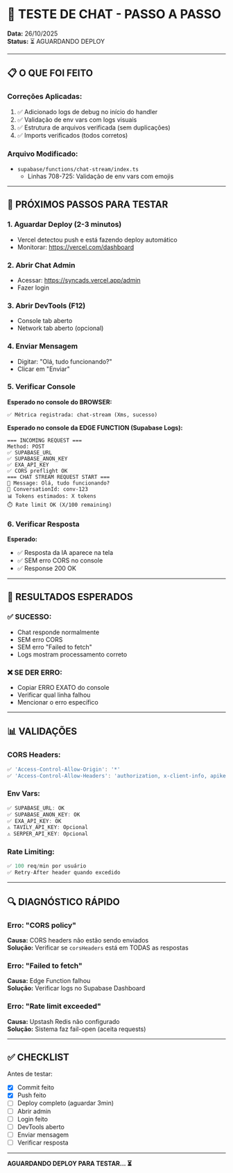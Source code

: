 # 🧪 TESTE DE CHAT - PASSO A PASSO

**Data:** 26/10/2025  
**Status:** ⏳ AGUARDANDO DEPLOY

---

## 📋 O QUE FOI FEITO

### Correções Aplicadas:
1. ✅ Adicionado logs de debug no início do handler
2. ✅ Validação de env vars com logs visuais
3. ✅ Estrutura de arquivos verificada (sem duplicações)
4. ✅ Imports verificados (todos corretos)

### Arquivo Modificado:
- `supabase/functions/chat-stream/index.ts`
  - Linhas 708-725: Validação de env vars com emojis

---

## 🚀 PRÓXIMOS PASSOS PARA TESTAR

### 1. Aguardar Deploy (2-3 minutos)
- Vercel detectou push e está fazendo deploy automático
- Monitorar: https://vercel.com/dashboard

### 2. Abrir Chat Admin
- Acessar: https://syncads.vercel.app/admin
- Fazer login

### 3. Abrir DevTools (F12)
- Console tab aberto
- Network tab aberto (opcional)

### 4. Enviar Mensagem
- Digitar: "Olá, tudo funcionando?"
- Clicar em "Enviar"

### 5. Verificar Console
**Esperado no console do BROWSER:**
```
✅ Métrica registrada: chat-stream (Xms, sucesso)
```

**Esperado no console da EDGE FUNCTION (Supabase Logs):**
```
=== INCOMING REQUEST ===
Method: POST
✅ SUPABASE_URL
✅ SUPABASE_ANON_KEY
✅ EXA_API_KEY
✅ CORS preflight OK
=== CHAT STREAM REQUEST START ===
📝 Message: Olá, tudo funcionando?
💬 ConversationId: conv-123
📊 Tokens estimados: X tokens
⏱️ Rate limit OK (X/100 remaining)
```

### 6. Verificar Resposta
**Esperado:**
- ✅ Resposta da IA aparece na tela
- ✅ SEM erro CORS no console
- ✅ Response 200 OK

---

## 🎯 RESULTADOS ESPERADOS

### ✅ SUCESSO:
- Chat responde normalmente
- SEM erro CORS
- SEM erro "Failed to fetch"
- Logs mostram processamento correto

### ❌ SE DER ERRO:
- Copiar ERRO EXATO do console
- Verificar qual linha falhou
- Mencionar o erro específico

---

## 📊 VALIDAÇÕES

### CORS Headers:
```typescript
✅ 'Access-Control-Allow-Origin': '*'
✅ 'Access-Control-Allow-Headers': 'authorization, x-client-info, apikey, content-type'
```

### Env Vars:
```typescript
✅ SUPABASE_URL: OK
✅ SUPABASE_ANON_KEY: OK
✅ EXA_API_KEY: OK
⚠️ TAVILY_API_KEY: Opcional
⚠️ SERPER_API_KEY: Opcional
```

### Rate Limiting:
```typescript
✅ 100 req/min por usuário
✅ Retry-After header quando excedido
```

---

## 🔍 DIAGNÓSTICO RÁPIDO

### Erro: "CORS policy"
**Causa:** CORS headers não estão sendo enviados  
**Solução:** Verificar se `corsHeaders` está em TODAS as respostas

### Erro: "Failed to fetch"
**Causa:** Edge Function falhou  
**Solução:** Verificar logs no Supabase Dashboard

### Erro: "Rate limit exceeded"
**Causa:** Upstash Redis não configurado  
**Solução:** Sistema faz fail-open (aceita requests)

---

## ✅ CHECKLIST

Antes de testar:
- [x] Commit feito
- [x] Push feito
- [ ] Deploy completo (aguardar 3min)
- [ ] Abrir admin
- [ ] Login feito
- [ ] DevTools aberto
- [ ] Enviar mensagem
- [ ] Verificar resposta

---

**AGUARDANDO DEPLOY PARA TESTAR... ⏳**

